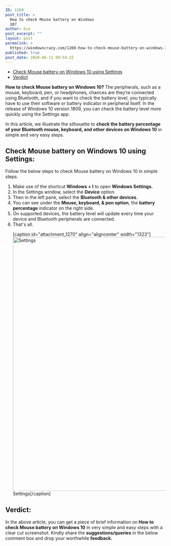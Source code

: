 ```yaml
---
ID: 1269
post_title: >
  How to check Mouse battery on Windows
  10?
author: Eva
post_excerpt: ""
layout: post
permalink: >
  https://windowscrazy.com/1269-how-to-check-mouse-battery-on-windows-10/
published: true
post_date: 2020-06-11 09:54:22
---
```

<ul class="toc">
 	<li><a href="#1">Check Mouse battery on Windows 10 using Settings</a></li>
 	<li><a href="#2">Verdict</a></li>
</ul>
<strong><strong><strong><span class="dcap">H</span><strong>ow to check Mouse battery on Windows 10? </strong></strong></strong></strong>The peripherals, such as a mouse, keyboard, pen, or headphones, chances are they’re connected using Bluetooth, and if you want to check the battery level, you typically have to use their software or battery indicator in peripheral itself. In the release of Windows 10 version 1809, you can check the battery level more quickly using the Settings app.

In this article, we illustrate the silhouette to <strong>check the battery percentage of your Bluetooth mouse, keyboard, and other devices on Windows 10</strong> in simple and very easy steps.
<h2 id="1">Check Mouse battery on Windows 10 using Settings:</h2>
Follow the below steps to check Mouse battery on Windows 10 in simple steps.
<ol>
 	<li>Make use of the shortcut <strong>Windows + I</strong> to open <strong>Windows Settings.</strong></li>
 	<li>In the Settings window, select the <strong>Device</strong> option.</li>
 	<li>Then in the left pane, select the <strong>Bluetooth &amp; other devices</strong>.</li>
 	<li>You can see under the <strong>Mouse, keyboard, &amp; pen option</strong>, the <strong>battery percentage</strong> indicator on the right side.</li>
 	<li>On supported devices, the battery level will update every time your device and Bluetooth peripherals are connected.</li>
 	<li>That's all.

[caption id="attachment_1270" align="aligncenter" width="1323"]<img class="wp-image-1270 size-full" src="https://windowscrazy.com/wp-content/uploads/2020/06/Screenshot_1-13.png" alt="Settings" width="1323" height="797" /> Settings[/caption]</li>
</ol>
<h2 id="2">Verdict:</h2>
In the above article, you can get a piece of brief information on<strong> How to check Mouse battery on Windows 10</strong> in very simple and easy steps with a clear cut screenshot. Kindly share the <strong>suggestions/queries</strong> in the below comment box and drop your worthwhile <strong>feedback.</strong>